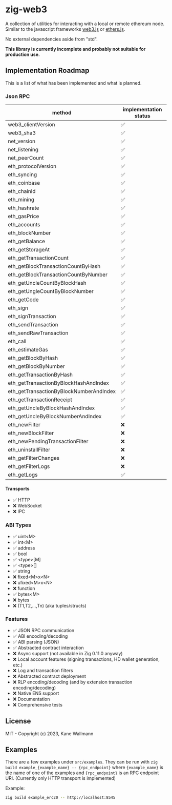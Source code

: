 # zig-web3

A collection of utilities for interacting with a local or remote ethereum node. Similar to the javascript
frameworks [web3.js](https://web3js.readthedocs.io/en/v1.10.0/) or [ethers.js](https://docs.ethers.org/v5/).

No external dependencies aside from "std".

**This library is currently incomplete and probably not suitable for production use.**

## Implementation Roadmap

This is a list of what has been implemented and what is planned.

### Json RPC

| method                                  | implementation status |
| --------------------------------------- | --------------------- |
| web3_clientVersion                      | ✅                    |
| web3_sha3                               | ✅                    |
| net_version                             | ✅                    |
| net_listening                           | ✅                    |
| net_peerCount                           | ✅                    |
| eth_protocolVersion                     | ✅                    |
| eth_syncing                             | ✅                    |
| eth_coinbase                            | ✅                    |
| eth_chainId                             | ✅                    |
| eth_mining                              | ✅                    |
| eth_hashrate                            | ✅                    |
| eth_gasPrice                            | ✅                    |
| eth_accounts                            | ✅                    |
| eth_blockNumber                         | ✅                    |
| eth_getBalance                          | ✅                    |
| eth_getStorageAt                        | ✅                    |
| eth_getTransactionCount                 | ✅                    |
| eth_getBlockTransactionCountByHash      | ✅                    |
| eth_getBlockTransactionCountByNumber    | ✅                    |
| eth_getUncleCountByBlockHash            | ✅                    |
| eth_getUngleCountByBlockNumber          | ✅                    |
| eth_getCode                             | ✅                    |
| eth_sign                                | ✅                    |
| eth_signTransaction                     | ✅                    |
| eth_sendTransaction                     | ✅                    |
| eth_sendRawTransaction                  | ✅                    |
| eth_call                                | ✅                    |
| eth_estimateGas                         | ✅                    |
| eth_getBlockByHash                      | ✅                    |
| eth_getBlockByNumber                    | ✅                    |
| eth_getTransactionByHash                | ✅                    |
| eth_getTransactionByBlockHashAndIndex   | ✅                    |
| eth_getTransactionByBlockNumberAndIndex | ✅                    |
| eth_getTransactionReceipt               | ✅                    |
| eth_getUncleByBlockHashAndIndex         | ✅                    |
| eth_getUncleByBlockNumberAndIndex       | ✅                    |
| eth_newFilter                           | ❌                    |
| eth_newBlockFilter                      | ❌                    |
| eth_newPendingTransactionFilter         | ❌                    |
| eth_uninstallFilter                     | ❌                    |
| eth_getFilterChanges                    | ❌                    |
| eth_getFilterLogs                       | ❌                    |
| eth_getLogs                             | ✅                    |

#### Transports

- ✅ HTTP
- ❌ WebSocket
- ❌ IPC

### ABI Types

- ✅ uint\<M>
- ✅ int\<M>
- ✅ address
- ✅ bool
- ✅ \<type>[M]
- ✅ \<type>[]
- ✅ string
- ❌ fixed\<M>x\<N>
- ❌ ufixed\<M>x\<N>
- ❌ function
- ✅ bytes\<M>
- ❌ bytes
- ❌ (T1,T2,...,Tn) (aka tuples/structs)

### Features

- ✅ JSON RPC communication
- ✅ ABI encoding/decoding
- ✅ ABI parsing (JSON)
- ✅ Abstracted contract interaction
- ❌ Async support (not available in Zig 0.11.0 anyway)
- ❌ Local account features (signing transactions, HD wallet generation, etc.)
- ❌ Log and transaction filters
- ❌ Abstracted contract deployment
- ❌ RLP encoding/decoding (and by extension transaction encoding/decoding)
- ❌ Native ENS support
- ❌ Documentation
- ❌ Comprehensive tests

## License

MIT - Copyright (c) 2023, Kane Wallmann

## Examples

There are a few examples under `src/examples`. They can be run with `zig build example_{example_name} -- {rpc_endpoint}` where 
`{example_name}` is the name of one of the examples and `{rpc_endpoint}` is an RPC endpoint URI. (Currently only HTTP transport
is implemented)

Example:

```bash
zig build example_erc20 -- http://localhost:8545
```